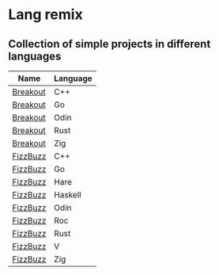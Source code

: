 # Lang remix
## Collection of simple projects in different languages
| Name | Language |
|------|----------|
| [Breakout](./breakout_cxx) | C++ |
| [Breakout](./breakout_go) | Go |
| [Breakout](./breakout_odin) | Odin |
| [Breakout](./breakout_rust) | Rust |
| [Breakout](./breakout_zig) | Zig |
| [FizzBuzz](./fizzbuzz_cxx) | C++ |
| [FizzBuzz](./fizzbuzz_go) | Go |
| [FizzBuzz](./fizzbuzz_hare) | Hare |
| [FizzBuzz](./fizzbuzz_haskell) | Haskell |
| [FizzBuzz](./fizzbuzz_odin) | Odin |
| [FizzBuzz](./fizzbuzz_roc) | Roc |
| [FizzBuzz](./fizzbuzz_rust) | Rust |
| [FizzBuzz](./fizzbuzz_v) | V |
| [FizzBuzz](./fizzbuzz_zig) | Zig |
